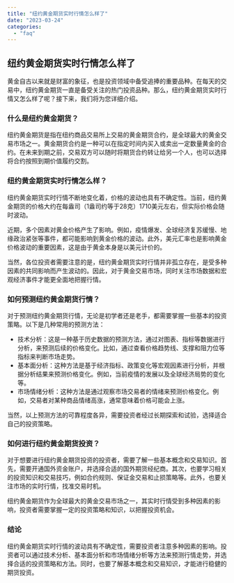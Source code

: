 ```yaml
---
title: "纽约黄金期货实时行情怎么样了"
date: "2023-03-24"
categories: 
  - "faq"
---
```


## 纽约黄金期货实时行情怎么样了

黄金自古以来就是财富的象征，也是投资领域中备受追捧的重要品种。在每天的交易中，纽约黄金期货一直是备受关注的热门投资品种。那么，纽约黄金期货实时行情又怎么样了呢？接下来，我们将为您详细介绍。

### 什么是纽约黄金期货？

纽约黄金期货是指在纽约商品交易所上交易的黄金期货合约，是全球最大的黄金交易市场之一。黄金期货合约是一种可以在指定时间内买入或卖出一定数量黄金的合约。在未来到期之前，交易双方可以随时将期货合约转让给另一个人，也可以选择将合约按照到期价值履约交割。

### 纽约黄金期货实时行情怎么样？

纽约黄金期货实时行情不断地变化着，价格的波动也具有不确定性。当前，纽约黄金期货的价格大约在每盎司（1盎司约等于28克）1710美元左右，但实际价格会随时波动。

近期，多个因素对黄金价格产生了影响。例如，疫情爆发、全球经济复苏缓慢、地缘政治紧张等事件，都可能影响到黄金价格的波动。此外，美元汇率也是影响黄金价格波动的重要因素，这是由于黄金本身是以美元计价的。

当然，各位投资者需要注意的是，纽约黄金期货实时行情并非孤立存在，是受多种因素的共同影响而产生波动的。因此，对于黄金交易市场，同时关注市场数据和宏观经济事件才能更全面地把握行情。

### 如何预测纽约黄金期货行情？

对于预测纽约黄金期货行情，无论是初学者还是老手，都需要掌握一些基本的投资策略。以下是几种常用的预测方法：

- 技术分析：这是一种基于历史数据的预测方法，通过对图表、指标等数据进行分析，来预测后续的价格变化。比如，通过查看价格趋势线、支撑和阻力位等指标来判断市场走势。
- 基本面分析：这种方法是基于经济指标、政策变化等宏观因素进行分析，并根据分析结果来预测价格变化。例如，当前疫情的发展以及全球经济局势的变化等。
- 市场情绪分析：这种方法是通过观察市场交易者的情绪来预测价格变化。例如，交易者对某种商品情绪高涨，通常意味着价格可能会上涨。

当然，以上预测方法的可靠程度各异，需要投资者经过长期探索和试验，选择适合自己的投资策略。

### 如何进行纽约黄金期货投资？

对于想要进行纽约黄金期货投资的投资者，需要了解一些基本概念和交易知识。首先，需要开通国外资金账户，并选择合适的国外期货经纪商。其次，也要学习相关的投资知识和交易技巧，例如合约规则、保证金交易和止损策略等。此外，也要关注市场的实时行情，找准交易时机。

纽约黄金期货作为全球最大的黄金交易市场之一，其实时行情受到多种因素的影响，投资者需要掌握一定的投资策略和知识，以把握投资机会。

### 结论

纽约黄金期货实时行情的波动具有不确定性，需要投资者注意多种因素的影响。投资者可以通过技术分析、基本面分析和市场情绪分析等方法来预测行情走势，并选择合适的投资策略和方法。同时，也要了解基本概念和交易知识，才能进行稳健的期货投资。
